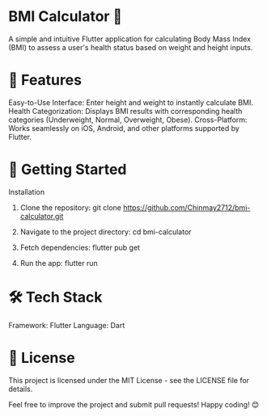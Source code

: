 # BMI Calculator 💪
A simple and intuitive Flutter application for calculating Body Mass Index (BMI) to assess a user's health status based on weight and height inputs.

 # 📱 Features
Easy-to-Use Interface: Enter height and weight to instantly calculate BMI.
Health Categorization: Displays BMI results with corresponding health categories (Underweight, Normal, Overweight, Obese).
Cross-Platform: Works seamlessly on iOS, Android, and other platforms supported by Flutter.

 # 🚀 Getting Started
 
Installation
1. Clone the repository:
git clone https://github.com/Chinmay2712/bmi-calculator.git

2. Navigate to the project directory:
cd bmi-calculator

3. Fetch dependencies:
flutter pub get

5. Run the app:
flutter run

# 🛠️ Tech Stack
Framework: Flutter
Language: Dart

# 📝 License
This project is licensed under the MIT License - see the LICENSE file for details.

Feel free to improve the project and submit pull requests! Happy coding! 😊
